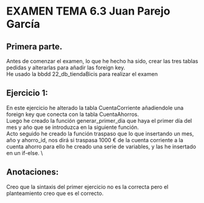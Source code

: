 # EXAMEN TEMA 6.3 Juan Parejo García
## Primera parte.
Antes de comenzar el examen, lo que he hecho ha sido, crear las tres tablas pedidas y alterarlas para añadir las foreign key. \
He usado la bbdd 22_db_tiendaBicis para realizar el examen
## Ejercicio 1:
En este ejercicio he alterado la tabla CuentaCorriente añadiendole una foreign key que conecta con la tabla CuentaAhorros. \
Luego he creado la función generar_primer_dia que haya el primer día del mes y año que se introduzca en la siguiente función. \
Acto seguido he creado la función traspaso que lo que insertando un mes, año y ahorro_id, nos dirá si traspasa 1000 € de la cuenta corriente a la cuenta ahorro para ello he creado una serie de variables, y las he insertado en un if-else. \
## Anotaciones:
Creo que la sintaxis del primer ejercicio no es la correcta pero el planteamiento creo que es el correcto.